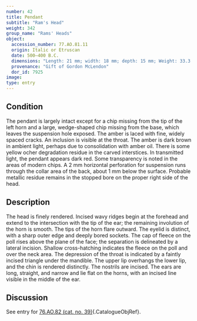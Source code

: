 ```yaml
---
number: 42
title: Pendant
subtitle: "Ram's Head"
weight: 342
group_name: "Rams' Heads"
object:
  accession_number: 77.AO.81.11
  origin: Italic or Etruscan
  date: 500–400 B.C.
  dimensions: "Length: 21 mm; width: 18 mm; depth: 15 mm; Weight: 33.3 g"
  provenance: "Gift of Gordon McLendon"
  dor_id: 7925
image:
type: entry
---
```


## Condition

The pendant is largely intact except for a chip missing from the tip of the left horn and a large, wedge-shaped chip missing from the base, which leaves the suspension hole exposed. The amber is laced with fine, widely spaced cracks. An inclusion is visible at the throat. The amber is dark brown in ambient light, perhaps due to consolidation with amber oil. There is some yellow ocher degradation residue in the carved interstices. In transmitted light, the pendant appears dark red. Some transparency is noted in the areas of modern chips. A 2 mm horizontal perforation for suspension runs through the collar area of the back, about 1 mm below the surface. Probable metallic residue remains in the stopped bore on the proper right side of the head.

## Description

The head is finely rendered. Incised wavy ridges begin at the forehead and extend to the intersection with the tip of the ear; the remaining involution of the horn is smooth. The tips of the horn flare outward. The eyelid is distinct, with a sharp outer edge and deeply bored sockets. The cap of fleece on the poll rises above the plane of the face; the separation is delineated by a lateral incision. Shallow cross-hatching indicates the fleece on the poll and over the neck area. The depression of the throat is indicated by a faintly incised triangle under the mandible. The upper lip overhangs the lower lip, and the chin is rendered distinctly. The nostrils are incised. The ears are long, straight, and narrow and lie flat on the horns, with an incised line visible in the middle of the ear.

## Discussion

See entry for [76.AO.82 (cat. no. 39)](#cat-76.AO.82){.CatalogueObjRef}.
